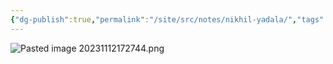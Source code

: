 ```yaml
---
{"dg-publish":true,"permalink":"/site/src/notes/nikhil-yadala/","tags":["judge","member"]}
---
```




![Pasted image 20231112172744.png](/img/user/Pasted%20image%2020231112172744.png)